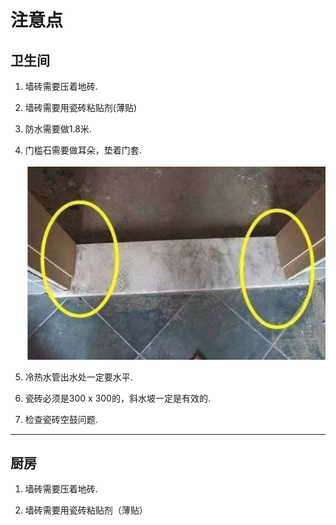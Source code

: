# 注意点

## 卫生间

1. 墙砖需要压着地砖.

2. 墙砖需要用瓷砖粘贴剂(薄贴)

3. 防水需要做1.8米.

4. 门槛石需要做耳朵，垫着门套.    
&ensp; &ensp; ![](./../resources/pictures/a.jpeg)

5. 冷热水管出水处一定要水平.
   
6. 瓷砖必须是300 x 300的，斜水坡一定是有效的.

7. 检查瓷砖空鼓问题.

---

## 厨房
1. 墙砖需要压着地砖.

2. 墙砖需要用瓷砖粘贴剂（薄贴）
